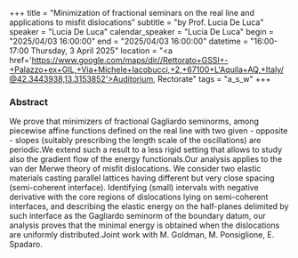 +++
title = "Minimization of fractional seminars on the real line and applications to misfit dislocations"
subtitle = "by Prof. Lucia De Luca"
speaker = "Lucia De Luca"
calendar_speaker = "Lucia De Luca"
begin = "2025/04/03  16:00:00"
end = "2025/04/03  16:00:00"
datetime = "16:00-17:00 Thursday, 3 April 2025"
location = "<a href='https://www.google.com/maps/dir//Rettorato+GSSI+-+Palazzo+ex+GIL,+Via+Michele+Iacobucci,+2,+67100+L'Aquila+AQ,+Italy/@42.3443938,13.3153852'>Auditorium, Rectorate</a>"
tags = "a_s_w"
+++

### Abstract
We prove that minimizers of fractional Gagliardo seminorms, among piecewise affine functions defined on the real line with two given - opposite - slopes  (suitably  prescribing the  length scale of the oscillations) are  periodic.We extend such a result to a less rigid setting that allows to study also the gradient flow of the energy functionals.Our analysis applies to the van der Merwe theory of  misfit dislocations. We consider two elastic materials casting parallel lattices having different but very close spacing (semi-coherent interface). Identifying (small) intervals with negative derivative with the core regions of dislocations lying on semi-coherent interfaces, and describing the elastic energy on the half-planes delimited by such interface as the Gagliardo seminorm of the boundary datum, our analysis proves that the minimal energy is obtained when the dislocations are uniformly distributed.Joint work with M. Goldman, M. Ponsiglione, E. Spadaro.
